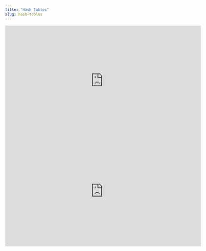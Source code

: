 ```yaml
---
title: "Hash Tables"
slug: hash-tables
---
```


<iframe width="640" height="360" src="https://www.youtube.com/embed/nLWXJ6IDKmQ" frameborder="0" allowfullscreen></iframe>

<embed src="https://s3.amazonaws.com/mgwu-misc/MS-17/Slides/Hash+Tables.pdf" width="640" height="360" type='application/pdf'>